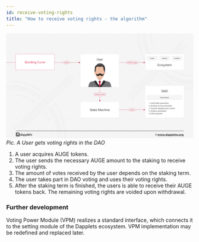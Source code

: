 ```yaml
---
id: receive-voting-rights
title: "How to receive voting rights - the algorithm"
---
```


![](https://raw.githubusercontent.com/dapplets/dapplet-docs/master/docs/whitepapers/24-stake-blocking.png)
*Pic. A User gets voting rights in the DAO*

1. A user acquires AUGE tokens.
1. The user sends the necessary AUGE amount to the staking to receive voting rights.
1. The amount of votes received by the user depends on the staking term.
1. The user takes part in DAO voting and uses their voting rights.
1. After the staking term is finished, the users is able to receive their AUGE tokens back. The remaining voting rights are voided upon withdrawal.

### Further development
Voting Power Module (VPM) realizes a standard interface, which connects it to the setting module of the Dapplets ecosystem. VPM implementation may be redefined and replaced later.
